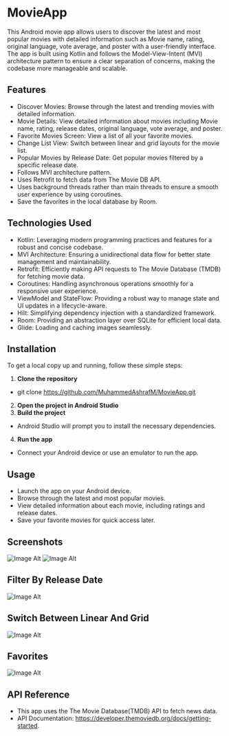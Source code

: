 
# MovieApp

This Android movie app allows users to discover the latest and most popular movies with detailed information such as Movie name, rating, original language, vote average, and poster with a user-friendly interface. The app is built using Kotlin and follows the Model-View-Intent (MVI) architecture pattern to ensure a clear separation of concerns, making the codebase more manageable and scalable.

## Features

- Discover Movies: Browse through the latest and trending movies with detailed information.
- Movie Details: View detailed information about movies including Movie name, rating, release dates, original language, vote average, and poster.
- Favorite Movies Screen: View a list of all your favorite movies.
- Change List View: Switch between linear and grid layouts for the movie list.
- Popular Movies by Release Date: Get popular movies filtered by a specific release date.
- Follows MVI architecture pattern.
- Uses Retrofit to fetch data from The Movie DB API.
- Uses background threads rather than main threads to ensure a smooth user experience by using coroutines.
- Save the favorites in the local database by Room.


## Technologies Used
- Kotlin: Leveraging modern programming practices and features for a robust and concise codebase.
- MVI Architecture: Ensuring a unidirectional data flow for better state management and maintainability.
- Retrofit: Efficiently making API requests to The Movie Database (TMDB) for fetching movie data.
- Coroutines: Handling asynchronous operations smoothly for a responsive user experience.
- ViewModel and StateFlow: Providing a robust way to manage state and UI updates in a lifecycle-aware.
- Hilt: Simplifying dependency injection with a standardized framework.
- Room: Providing an abstraction layer over SQLite for efficient local data.
- Glide: Loading and caching images seamlessly.


## Installation

To get a local copy up and running, follow these simple steps:

1. **Clone the repository**
- git clone https://github.com/MuhammedAshrafM/MovieApp.git
2. **Open the project in Android Studio**
3. **Build the project**
- Android Studio will prompt you to install the necessary dependencies.
4. **Run the app**
- Connect your Android device or use an emulator to run the app.

    
## Usage
- Launch the app on your Android device.
- Browse through the latest and most popular movies.
- View detailed information about each movie, including ratings and release dates.
- Save your favorite movies for quick access later.



## Screenshots
![Image Alt](https://github.com/MuhammedAshrafM/MovieApp/blob/main/Screenshot_20240727_183002.png?raw=true)
![Image Alt](https://github.com/MuhammedAshrafM/MovieApp/blob/main/Screenshot_20240727_183219.png?raw=true)

## Filter By Release Date
![Image Alt](https://github.com/MuhammedAshrafM/MovieApp/blob/main/Screenshot_20240727_183115.png?raw=true)

## Switch Between Linear And Grid
![Image Alt](https://github.com/MuhammedAshrafM/MovieApp/blob/main/Screenshot_20240727_183249.png?raw=true)

## Favorites
![Image Alt](https://github.com/MuhammedAshrafM/MovieApp/blob/main/Screenshot_20240727_183326.png?raw=true)

## API Reference

- This app uses the The Movie Database(TMDB) API to fetch news data. 
- API Documentation:
    https://developer.themoviedb.org/docs/getting-started.

